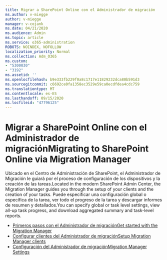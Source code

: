 ```yaml
---
title: Migrar a SharePoint Online con el Administrador de migración
ms.author: v-miegge
author: v-miegge
manager: v-cojank
ms.date: 04/21/2020
ms.audience: Admin
ms.topic: article
ms.service: o365-administration
ROBOTS: NOINDEX, NOFOLLOW
localization_priority: Normal
ms.collection: Adm_O365
ms.custom:
- "5300030"
- "3192"
ms.assetid: ''
ms.openlocfilehash: b9e333fb229f0a8c1717e11829232dca80b591d3
ms.sourcegitcommit: c6692ce0fa1358ec3529e59ca0ecdfdea4cdc759
ms.translationtype: MT
ms.contentlocale: es-ES
ms.lasthandoff: 09/15/2020
ms.locfileid: "47796125"
---
```

# <a name="migrating-to-sharepoint-online-via-migration-manager"></a><span data-ttu-id="4227d-102">Migrar a SharePoint Online con el Administrador de migración</span><span class="sxs-lookup"><span data-stu-id="4227d-102">Migrating to SharePoint Online via Migration Manager</span></span>

<span data-ttu-id="4227d-103">Ubicado en el Centro de Administración de SharePoint, el Administrador de Migración le guiará por el proceso de configuración de los dispositivos y la creación de las tareas.</span><span class="sxs-lookup"><span data-stu-id="4227d-103">Located in the modern SharePoint Admin Center, the Migration Manager guides you through the setup of your clients and the creation of your tasks.</span></span> <span data-ttu-id="4227d-104">Puede especificar una configuración global o específica de la tarea, ver todo el progreso de la tarea y descargar informes de resumen y detallados.</span><span class="sxs-lookup"><span data-stu-id="4227d-104">You can specify global or task level settings, view all-up task progress, and download aggregated summary and task-level reports.</span></span>

* [<span data-ttu-id="4227d-105">Primeros pasos con el Administrador de migración</span><span class="sxs-lookup"><span data-stu-id="4227d-105">Get started with the Migration Manager</span></span>](https://docs.microsoft.com/sharepointmigration/mm-get-started)
* [<span data-ttu-id="4227d-106">Configurar clientes del Administrador de migración</span><span class="sxs-lookup"><span data-stu-id="4227d-106">Setup Migration Manager clients</span></span>](https://docs.microsoft.com/sharepointmigration/mm-setup-clients)
* [<span data-ttu-id="4227d-107">Configuración del Administrador de migración</span><span class="sxs-lookup"><span data-stu-id="4227d-107">Migration Manager Settings</span></span>](https://docs.microsoft.com/sharepointmigration/mm-settings)